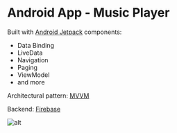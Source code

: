 # Android App - Music Player

Built with [Android Jetpack](https://developer.android.com/jetpack) components:
*  Data Binding
*  LiveData
*  Navigation
*  Paging
*  ViewModel
*  and more

Architectural pattern: [MVVM](https://developer.android.com/jetpack/docs/guide#recommended-app-arch)

Backend: [Firebase](https://firebase.google.com/)

![alt](https://firebasestorage.googleapis.com/v0/b/uagoo-34302.appspot.com/o/player_app.png?alt=media&token=d3794179-8788-4c14-8f78-0f215f1b7f48)